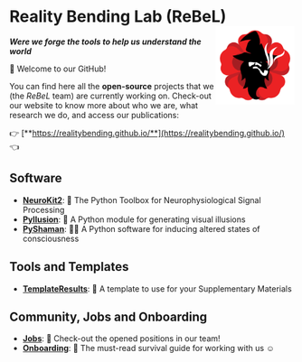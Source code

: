 # Reality Bending Lab (ReBeL) <img src='https://github.com/RealityBending/.github/blob/main/profile/logo.png' align="right" height="139" />

***Were we forge the tools to help us understand the world***

👋 Welcome to our GitHub! 

You can find here all the **open-source** projects that we (the *ReBeL* team) are currently working on. Check-out our website to know more about who we are, what research we do, and access our publications:  

👉 [**https://realitybending.github.io/**](https://realitybending.github.io/) 👈 

## Software

- [**NeuroKit2**](https://github.com/neuropsychology/NeuroKit): 🧠 The Python Toolbox for Neurophysiological Signal Processing
- [**Pyllusion**](https://github.com/RealityBending/Pyllusion): 🤯 A Python module for generating visual illusions 
- [**PyShaman**](https://github.com/RealityBending/PyShaman): 🧙‍♂️ A Python software for inducing altered states of consciousness


## Tools and Templates

- [**TemplateResults**](https://github.com/RealityBending/TemplateResults): 📂 A template to use for your Supplementary Materials


## Community, Jobs and Onboarding

- [**Jobs**](https://github.com/RealityBending/jobs): 🤗 Check-out the opened positions in our team!
- [**Onboarding**](https://github.com/RealityBending/Onboarding): 🚋 The must-read survival guide for working with us ☺️
